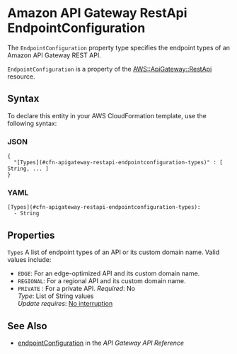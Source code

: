 # Amazon API Gateway RestApi EndpointConfiguration<a name="aws-properties-apigateway-restapi-endpointconfiguration"></a>

<a name="aws-properties-apigateway-restapi-endpointconfiguration-description"></a>The `EndpointConfiguration` property type specifies the endpoint types of an Amazon API Gateway REST API\.

<a name="aws-properties-apigateway-restapi-endpointconfiguration-inheritance"></a> `EndpointConfiguration` is a property of the [AWS::ApiGateway::RestApi](aws-resource-apigateway-restapi.md) resource\.

## Syntax<a name="aws-properties-apigateway-restapi-endpointconfiguration-syntax"></a>

To declare this entity in your AWS CloudFormation template, use the following syntax:

### JSON<a name="aws-properties-apigateway-restapi-endpointconfiguration-syntax.json"></a>

```
{
  "[Types](#cfn-apigateway-restapi-endpointconfiguration-types)" : [ String, ... ]
}
```

### YAML<a name="aws-properties-apigateway-restapi-endpointconfiguration-syntax.yaml"></a>

```
[Types](#cfn-apigateway-restapi-endpointconfiguration-types): 
  - String
```

## Properties<a name="aws-properties-apigateway-restapi-endpointconfiguration-properties"></a>

`Types`  <a name="cfn-apigateway-restapi-endpointconfiguration-types"></a>
A list of endpoint types of an API or its custom domain name\. Valid values include:  
+ `EDGE`: For an edge\-optimized API and its custom domain name\.
+ `REGIONAL`: For a regional API and its custom domain name\.
+ `PRIVATE` : For a private API\.
 *Required*: No  
 *Type*: List of String values  
 *Update requires*: [No interruption](using-cfn-updating-stacks-update-behaviors.md#update-no-interrupt) 

## See Also<a name="aws-properties-apigateway-restapi-endpointconfiguration-seealso"></a>
+ [endpointConfiguration](https://docs.aws.amazon.com/apigateway/api-reference/link-relation/restapi-create/#endpointConfiguration) in the *API Gateway API Reference*